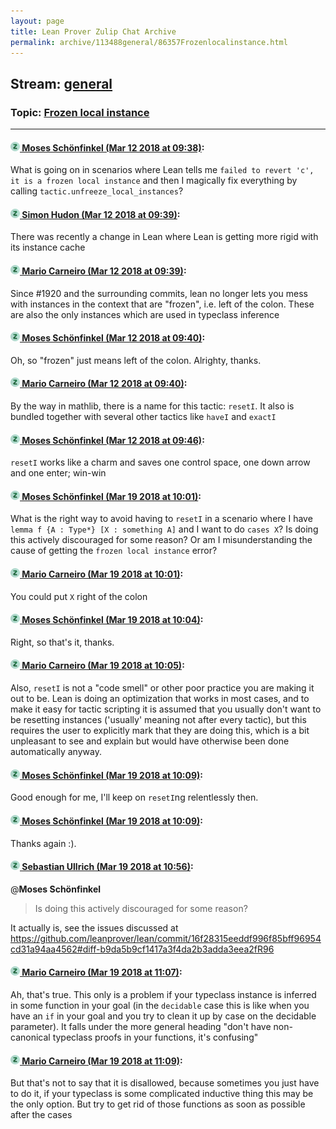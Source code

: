 ```yaml
---
layout: page
title: Lean Prover Zulip Chat Archive 
permalink: archive/113488general/86357Frozenlocalinstance.html
---
```


## Stream: [general](index.html)
### Topic: [Frozen local instance](86357Frozenlocalinstance.html)

---

#### [![Click to go to Zulip](../../assets/img/zulip2.png) Moses Schönfinkel (Mar 12 2018 at 09:38)](https://leanprover.zulipchat.com/#narrow/stream/113488-general/topic/Frozen%20local%20instance/near/123599507):
What is going on in scenarios where Lean tells me `failed to revert 'c', it is a frozen local instance` and then I magically fix everything by calling `tactic.unfreeze_local_instances`?

#### [![Click to go to Zulip](../../assets/img/zulip2.png) Simon Hudon (Mar 12 2018 at 09:39)](https://leanprover.zulipchat.com/#narrow/stream/113488-general/topic/Frozen%20local%20instance/near/123599520):
There was recently a change in Lean where Lean is getting more rigid with its instance cache

#### [![Click to go to Zulip](../../assets/img/zulip2.png) Mario Carneiro (Mar 12 2018 at 09:39)](https://leanprover.zulipchat.com/#narrow/stream/113488-general/topic/Frozen%20local%20instance/near/123599522):
Since #1920 and the surrounding commits, lean no longer lets you mess with instances in the context that are "frozen", i.e. left of the colon. These are also the only instances which are used in typeclass inference

#### [![Click to go to Zulip](../../assets/img/zulip2.png) Moses Schönfinkel (Mar 12 2018 at 09:40)](https://leanprover.zulipchat.com/#narrow/stream/113488-general/topic/Frozen%20local%20instance/near/123599566):
Oh, so "frozen" just means left of the colon. Alrighty, thanks.

#### [![Click to go to Zulip](../../assets/img/zulip2.png) Mario Carneiro (Mar 12 2018 at 09:40)](https://leanprover.zulipchat.com/#narrow/stream/113488-general/topic/Frozen%20local%20instance/near/123599568):
By the way in mathlib, there is a name for this tactic: `resetI`. It also is bundled together with several other tactics like `haveI` and `exactI`

#### [![Click to go to Zulip](../../assets/img/zulip2.png) Moses Schönfinkel (Mar 12 2018 at 09:46)](https://leanprover.zulipchat.com/#narrow/stream/113488-general/topic/Frozen%20local%20instance/near/123599712):
`resetI` works like a charm and saves one control space, one down arrow and one enter; win-win

#### [![Click to go to Zulip](../../assets/img/zulip2.png) Moses Schönfinkel (Mar 19 2018 at 10:01)](https://leanprover.zulipchat.com/#narrow/stream/113488-general/topic/Frozen%20local%20instance/near/123908258):
What is the right way to avoid having to `resetI` in a scenario where I have `lemma f {A : Type*} [X : something A]` and I want to do `cases X`? Is doing this actively discouraged for some reason? Or am I misunderstanding the cause of getting the `frozen local instance` error?

#### [![Click to go to Zulip](../../assets/img/zulip2.png) Mario Carneiro (Mar 19 2018 at 10:01)](https://leanprover.zulipchat.com/#narrow/stream/113488-general/topic/Frozen%20local%20instance/near/123908269):
You could put `X` right of the colon

#### [![Click to go to Zulip](../../assets/img/zulip2.png) Moses Schönfinkel (Mar 19 2018 at 10:04)](https://leanprover.zulipchat.com/#narrow/stream/113488-general/topic/Frozen%20local%20instance/near/123908362):
Right, so that's it, thanks.

#### [![Click to go to Zulip](../../assets/img/zulip2.png) Mario Carneiro (Mar 19 2018 at 10:05)](https://leanprover.zulipchat.com/#narrow/stream/113488-general/topic/Frozen%20local%20instance/near/123908372):
Also, `resetI` is not a "code smell" or other poor practice you are making it out to be. Lean is doing an optimization that works in most cases, and to make it easy for tactic scripting it is assumed that you usually don't want to be resetting instances ('usually' meaning not after every tactic), but this requires the user to explicitly mark that they are doing this, which is a bit unpleasant to see and explain but would have otherwise been done automatically anyway.

#### [![Click to go to Zulip](../../assets/img/zulip2.png) Moses Schönfinkel (Mar 19 2018 at 10:09)](https://leanprover.zulipchat.com/#narrow/stream/113488-general/topic/Frozen%20local%20instance/near/123908462):
Good enough for me, I'll keep on `resetI`ng relentlessly then.

#### [![Click to go to Zulip](../../assets/img/zulip2.png) Moses Schönfinkel (Mar 19 2018 at 10:09)](https://leanprover.zulipchat.com/#narrow/stream/113488-general/topic/Frozen%20local%20instance/near/123908463):
Thanks again :).

#### [![Click to go to Zulip](../../assets/img/zulip2.png) Sebastian Ullrich (Mar 19 2018 at 10:56)](https://leanprover.zulipchat.com/#narrow/stream/113488-general/topic/Frozen%20local%20instance/near/123909880):
@**Moses Schönfinkel**
> Is doing this actively discouraged for some reason?

It actually is, see the issues discussed at https://github.com/leanprover/lean/commit/16f28315eeddf996f85bff96954cd31a94aa4562#diff-b9da5b9cf1417a3f4da2b3adda3eea2fR96

#### [![Click to go to Zulip](../../assets/img/zulip2.png) Mario Carneiro (Mar 19 2018 at 11:07)](https://leanprover.zulipchat.com/#narrow/stream/113488-general/topic/Frozen%20local%20instance/near/123910208):
Ah, that's true. This only is a problem if your typeclass instance is inferred in some function in your goal (in the `decidable` case this is like when you have an `if` in your goal and you try to clean it up by case on the decidable parameter). It falls under the more general heading "don't have non-canonical typeclass proofs in your functions, it's confusing"

#### [![Click to go to Zulip](../../assets/img/zulip2.png) Mario Carneiro (Mar 19 2018 at 11:09)](https://leanprover.zulipchat.com/#narrow/stream/113488-general/topic/Frozen%20local%20instance/near/123910282):
But that's not to say that it is disallowed, because sometimes you just have to do it, if your typeclass is some complicated inductive thing this may be the only option. But try to get rid of those functions as soon as possible after the cases

